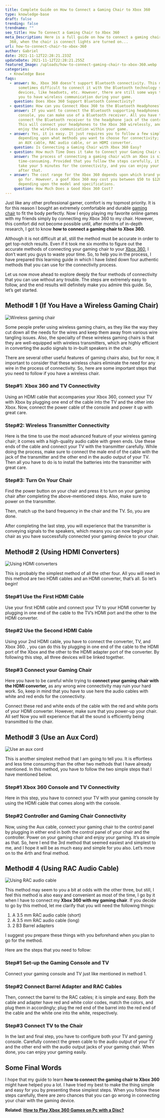 ```yaml
---
title: Complete Guide on How to Connect a Gaming Chair to Xbox 360
type: knowledge-base
draft: false
trending: false
trendname: ""
seo_title: How To Connect a Gaming Chair to Xbox 360
meta_Description: Here is a full guide on how to connect a gaming chair to xbox
  360, when the chair is connect lights are turned on...
url: how-to-connect-chair-to-xbox-360
author: Gabriel
date: 2021-11-12T22:28:21.233Z
updateDate: 2021-11-12T22:28:21.255Z
featured_Image: /uploads/how-to-connect-gaming-chair-to-xbox-360.webp
categories:
  - Knowledge Base
faqs:
  - answer: No, Xbox 360 doesn’t support Bluetooth connectivity. This may explain it
      sometimes difficult to connect it with the Bluetooth technology supporting
      devices, like headsets, etc. However, there are still some ways that allow
      you to have wireless communication during your game.
    question: Does Xbox 360 Support Bluetooth Connectivity?
  - question: How can you Connect Xbox 360 to the Bluetooth Headphones?
    answer: If you want to connect the Bluetooth supporting headphones with the
      console, you can make use of a Bluetooth receiver. All you have to do is
      connect the Bluetooth receiver to the headphone jack of the controller.
      This will connect your headphones to the Xbox 360 wirelessly, and you can
      enjoy the wireless communication within your game.
  - answer: Yes, it is easy. It just requires you to follow a few simple steps
      depending upon what methods you want to choose for connectivity; by using
      an AUX cable, RAC audio cable, or an HDMI converter.
    question: Is Connecting a Gaming Chair with Xbox 360 Easy?
  - question: How much Time Does it take to Connect your Gaming Chair with Xbox 360?
    answer: The process of connecting a gaming chair with an Xbox is simple and less
      time-consuming. Provided that you follow the steps carefully, it will just
      take your 5 minutes for the connectivity, and you can enjoy your gaming
      after that.
  - answer: The cost range for the Xbox 360 depends upon which brand you choose to
      go for. However, a goof Xbox 360 may cost you between $50 to $120,
      depending upon the model and specifications.
    question: How Much Does a Good Xbox 360 Cost?
---
```

Just like any other professional gamer, comfort is my topmost priority. It is for this reason I bought an extremely comfortable and durable [gaming chair](https://gamingtechies.com/best-chair-for-short-people/) to fit the body perfectly. Now I enjoy playing my favorite online games with my friends simply by connecting my Xbox 360 to my chair. However, this comfort did not become possible until, after months of in-depth research, I got to know **how to connect a gaming chair to Xbox 360.**

Although it is not difficult at all, still the method must be accurate in order to get top-notch results. Even if it took me six months to figure out the accurate methods of connecting your gaming chair to your [Xbox 360](https://en.wikipedia.org/wiki/Xbox_360), I don’t want you guys to waste your time. So, to help you in the process, I have prepared this learning guide in which I have listed down four authentic methods that you can use for the connectivity process.

Let us now move ahead to explore deeply the four methods of connectivity that you can use without any trouble. The steps are extremely easy to follow, and the end results will definitely make you admire this guide. So, let’s get started.

## Method# 1 (If You Have a Wireless Gaming Chair)

![Wireless gaming chair](/uploads/wireless-gaming-chair.webp "Wireless gaming chair")

Some people prefer using wireless gaming chairs, as they like the way they cut down all the needs for the wires and keep them away from various wire tangling issues. Also, the specialty of these wireless gaming chairs is that they are well-equipped with wireless transmitters, which are highly efficient in converting the audio signals to in-built speakers in the chair.

There are several other useful features of gaming chairs also, but for now, it important to consider that these wireless chairs eliminate the need for any wire in the process of connectivity. So, here are some important steps that you need to follow if you have a wireless chair.

### Step#1: Xbox 360 and TV Connectivity

Using an HDMI cable that accompanies your Xbox 360, connect your TV with Xbox by plugging one end of the cable into the TV and the other into Xbox. Now, connect the power cable of the console and power it up with great care.

### Step#2: Wireless Transmitter Connectivity

Here is the time to use the most advanced feature of your wireless gaming chair; it comes with a high-quality audio cable with green ends. Use these ends of the cable and connect your TV with the transmitter carefully. While doing the process, make sure to connect the male end of the cable with the jack of the transmitter and the other end in the audio output of your TV. Then all you have to do is to install the batteries into the transmitter with great care.

### Step#3: Turn On Your Chair

Find the power button on your chair and press it to turn on your gaming chair after completing the above-mentioned steps. Also, make sure to power on the transmitter.

Then, match up the band frequency in the chair and the TV. So, you are done.

After completing the last step, you will experience that the transmitter is conveying signals to the speakers, which means you can now begin your chair as you have successfully connected your gaming device to your chair.

## Method# 2 (Using HDMI Converters)

![Using HDMI converters](/uploads/use-hdmi-converters.webp "Using HDMI converters")

This is probably the simplest method of all the other four. All you will need in this method are two HDMI cables and an HDMI converter, that’s all. So let’s begin!

### Step#1 Use the First HDMI Cable

Use your first HDMI cable and connect your TV to your HDMI converter by plugging in one end of the cable to the TV’s HDMI port and the other to the HDMI converter.

### Step#2 Use the Second HDMI Cable

Using your 2nd HDMI cable, you have to connect the converter, TV, and Xbox 360. , you can do this by plugging in one end of the cable to the HDMI port of the Xbox and the other to the HDMI adapter port of the converter. By following this step, all three devices will be linked together.

### Step#3 Connect your Gaming Chair

Here you have to be careful while trying to **connect your gaming chair with the HDMI converter,** as any wrong wire connectivity may ruin your hard work. So, keep in mind that you have to use here the audio cables with white and red ends for the connectivity.

Connect these red and white ends of the cable with the red and white ports of your HDMI converter. However, make sure that you power-up your chair. All set! Now you will experience that all the sound is efficiently being transmitted to the chair.

## Method# 3 (Use an Aux Cord)

![Use an aux cord](/uploads/use-an-aux-cord.webp "Use an aux cord")

This is another simplest method that I am going to tell you. It is effortless and less time consuming than the other two methods that I have already mentioned. In this method, you have to follow the two simple steps that I have mentioned below.

### Step#1 Xbox 360 Console and TV Connectivity

Here in this step, you have to connect your TV with your gaming console by using the HDMI cable that comes along with the console.

### Step#2 Controller and Gaming Chair Connectivity

Now, using the Aux cable, connect your gaming chair to the control panel by plugging in either end in both the control panel of your chair and the controller. Power on your gaming chair and enjoy your gaming. It’s as simple as that. So, here I end the 3rd method that seemed easiest and simplest to me, and I hope it will be as much easy and simple for you also. Let’s move on to the 4rth and final method.

## Method# 4 (Using RAC Audio Cable)

![Using RAC audio cable](/uploads/using-rac-audio-cable.webp "Using RAC audio cable")

This method may seem to you a bit at odds with the other three, but still, I feel this method is also easy and convenient as most of the time, I go by it when I have to connect my **Xbox 360 with my gaming chair**. If you decide to go by this method, let me clarify that you will need the following things:

1. A 3.5 mm RAC audio cable (short)
2. A 3.5 mm RAC audio cable (long)
3. 2 B3 Barrel adapters

I suggest you prepare these things with you beforehand when you plan to go for the method.

Here are the steps that you need to follow:

### Step#1 Set-up the Gaming Console and TV

Connect your gaming console and TV just like mentioned in method 1.

### Step#2 Connect Barrel Adapter and RAC Cables

Then, connect the barrel to the RAC cables; it is simple and easy. Both the cable and adapter have red and white color codes, match the colors, and plug them in accordingly; plug the red end of the barrel into the red end of the cable and the white one into the white, respectively.

### Step#3 Connect TV to the Chair

In the last and final step, you have to configure both your TV and gaming console. Carefully connect the green cable to the audio output of your TV and the other end with the audio output jacks of your gaming chair. When done, you can enjoy your gaming easily.

## Some Final Words

I hope that my guide to learn **how to connect the gaming chair to Xbox 360** might have helped you a lot. I have tried my best to make the thing simple and easy for you by presenting these simplest steps. When you follow these steps carefully, there are zero chances that you can go wrong in connecting your chair with the gaming device.

**Related: [How to Play Xbox 360 Games on Pc with a Disc?](https://gamingtechies.com/how-to-play-xbox-360-games-on-pc-with-a-disc/)**